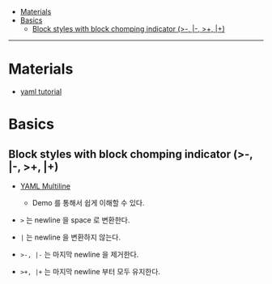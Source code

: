 - [Materials](#materials)
- [Basics](#basics)
  - [Block styles with block chomping indicator (>-, |-, >+, |+)](#block-styles-with-block-chomping-indicator------)

----

# Materials

* [yaml tutorial](https://www.tutorialspoint.com/yaml/index.htm)

# Basics

## Block styles with block chomping indicator (>-, |-, >+, |+)

* [YAML Multiline](https://yaml-multiline.info/)
  * Demo 를 통해서 쉽게 이해할 수 있다. 

* `>` 는 newline 을 space 로 변환한다.
* `|` 는 newline 을 변환하지 않는다.
* `>-, |-` 는 마지막 newline 을 제거한다.
* `>+, |+` 는 마지막 newline 부터 모두 유지한다.
